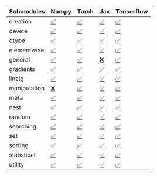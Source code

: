 | Submodules   | Numpy                                                                                                                           | Torch                                                                                                                           | Jax                                                                                                                             | Tensorflow                                                                                                                      |
|:-------------|:--------------------------------------------------------------------------------------------------------------------------------|:--------------------------------------------------------------------------------------------------------------------------------|:--------------------------------------------------------------------------------------------------------------------------------|:--------------------------------------------------------------------------------------------------------------------------------|
| creation     | <a href="https://github.com/unifyai/ivy/runs/8285100106?check_suite_focus=true" rel="noopener noreferrer" target="_blank">✅</a> | <a href="https://github.com/unifyai/ivy/runs/8285100752?check_suite_focus=true" rel="noopener noreferrer" target="_blank">✅</a> | <a href="https://github.com/unifyai/ivy/runs/8285101439?check_suite_focus=true" rel="noopener noreferrer" target="_blank">✅</a> | <a href="https://github.com/unifyai/ivy/runs/8285102093?check_suite_focus=true" rel="noopener noreferrer" target="_blank">✅</a> |
| device       | <a href="https://github.com/unifyai/ivy/runs/8285100145?check_suite_focus=true" rel="noopener noreferrer" target="_blank">✅</a> | <a href="https://github.com/unifyai/ivy/runs/8285100793?check_suite_focus=true" rel="noopener noreferrer" target="_blank">✅</a> | <a href="https://github.com/unifyai/ivy/runs/8285101481?check_suite_focus=true" rel="noopener noreferrer" target="_blank">✅</a> | <a href="https://github.com/unifyai/ivy/runs/8285102132?check_suite_focus=true" rel="noopener noreferrer" target="_blank">✅</a> |
| dtype        | <a href="https://github.com/unifyai/ivy/runs/8285100173?check_suite_focus=true" rel="noopener noreferrer" target="_blank">✅</a> | <a href="https://github.com/unifyai/ivy/runs/8285100833?check_suite_focus=true" rel="noopener noreferrer" target="_blank">✅</a> | <a href="https://github.com/unifyai/ivy/runs/8285101534?check_suite_focus=true" rel="noopener noreferrer" target="_blank">✅</a> | <a href="https://github.com/unifyai/ivy/runs/8285102161?check_suite_focus=true" rel="noopener noreferrer" target="_blank">✅</a> |
| elementwise  | <a href="https://github.com/unifyai/ivy/runs/8285100209?check_suite_focus=true" rel="noopener noreferrer" target="_blank">✅</a> | <a href="https://github.com/unifyai/ivy/runs/8285100877?check_suite_focus=true" rel="noopener noreferrer" target="_blank">✅</a> | <a href="https://github.com/unifyai/ivy/runs/8285101577?check_suite_focus=true" rel="noopener noreferrer" target="_blank">✅</a> | <a href="https://github.com/unifyai/ivy/runs/8285102202?check_suite_focus=true" rel="noopener noreferrer" target="_blank">✅</a> |
| general      | <a href="https://github.com/unifyai/ivy/runs/8285100259?check_suite_focus=true" rel="noopener noreferrer" target="_blank">✅</a> | <a href="https://github.com/unifyai/ivy/runs/8285100918?check_suite_focus=true" rel="noopener noreferrer" target="_blank">✅</a> | <a href="https://github.com/unifyai/ivy/runs/8285101624?check_suite_focus=true" rel="noopener noreferrer" target="_blank">❌</a> | <a href="https://github.com/unifyai/ivy/runs/8285102249?check_suite_focus=true" rel="noopener noreferrer" target="_blank">✅</a> |
| gradients    | <a href="https://github.com/unifyai/ivy/runs/8285100319?check_suite_focus=true" rel="noopener noreferrer" target="_blank">✅</a> | <a href="https://github.com/unifyai/ivy/runs/8285100973?check_suite_focus=true" rel="noopener noreferrer" target="_blank">✅</a> | <a href="https://github.com/unifyai/ivy/runs/8285101668?check_suite_focus=true" rel="noopener noreferrer" target="_blank">✅</a> | <a href="https://github.com/unifyai/ivy/runs/8285102296?check_suite_focus=true" rel="noopener noreferrer" target="_blank">✅</a> |
| linalg       | <a href="https://github.com/unifyai/ivy/runs/8285100360?check_suite_focus=true" rel="noopener noreferrer" target="_blank">✅</a> | <a href="https://github.com/unifyai/ivy/runs/8285101013?check_suite_focus=true" rel="noopener noreferrer" target="_blank">✅</a> | <a href="https://github.com/unifyai/ivy/runs/8285101706?check_suite_focus=true" rel="noopener noreferrer" target="_blank">✅</a> | <a href="https://github.com/unifyai/ivy/runs/8285102341?check_suite_focus=true" rel="noopener noreferrer" target="_blank">✅</a> |
| manipulation | <a href="https://github.com/unifyai/ivy/runs/8285100407?check_suite_focus=true" rel="noopener noreferrer" target="_blank">❌</a> | <a href="https://github.com/unifyai/ivy/runs/8285101058?check_suite_focus=true" rel="noopener noreferrer" target="_blank">✅</a> | <a href="https://github.com/unifyai/ivy/runs/8285101753?check_suite_focus=true" rel="noopener noreferrer" target="_blank">✅</a> | <a href="https://github.com/unifyai/ivy/runs/8285102390?check_suite_focus=true" rel="noopener noreferrer" target="_blank">✅</a> |
| meta         | <a href="https://github.com/unifyai/ivy/runs/8285100452?check_suite_focus=true" rel="noopener noreferrer" target="_blank">✅</a> | <a href="https://github.com/unifyai/ivy/runs/8285101098?check_suite_focus=true" rel="noopener noreferrer" target="_blank">✅</a> | <a href="https://github.com/unifyai/ivy/runs/8285101790?check_suite_focus=true" rel="noopener noreferrer" target="_blank">✅</a> | <a href="https://github.com/unifyai/ivy/runs/8285102434?check_suite_focus=true" rel="noopener noreferrer" target="_blank">✅</a> |
| nest         | <a href="https://github.com/unifyai/ivy/runs/8285100492?check_suite_focus=true" rel="noopener noreferrer" target="_blank">✅</a> | <a href="https://github.com/unifyai/ivy/runs/8285101154?check_suite_focus=true" rel="noopener noreferrer" target="_blank">✅</a> | <a href="https://github.com/unifyai/ivy/runs/8285101818?check_suite_focus=true" rel="noopener noreferrer" target="_blank">✅</a> | <a href="https://github.com/unifyai/ivy/runs/8285102464?check_suite_focus=true" rel="noopener noreferrer" target="_blank">✅</a> |
| random       | <a href="https://github.com/unifyai/ivy/runs/8285100524?check_suite_focus=true" rel="noopener noreferrer" target="_blank">✅</a> | <a href="https://github.com/unifyai/ivy/runs/8285101184?check_suite_focus=true" rel="noopener noreferrer" target="_blank">✅</a> | <a href="https://github.com/unifyai/ivy/runs/8285101863?check_suite_focus=true" rel="noopener noreferrer" target="_blank">✅</a> | <a href="https://github.com/unifyai/ivy/runs/8285102507?check_suite_focus=true" rel="noopener noreferrer" target="_blank">✅</a> |
| searching    | <a href="https://github.com/unifyai/ivy/runs/8285100564?check_suite_focus=true" rel="noopener noreferrer" target="_blank">✅</a> | <a href="https://github.com/unifyai/ivy/runs/8285101228?check_suite_focus=true" rel="noopener noreferrer" target="_blank">✅</a> | <a href="https://github.com/unifyai/ivy/runs/8285101901?check_suite_focus=true" rel="noopener noreferrer" target="_blank">✅</a> | <a href="https://github.com/unifyai/ivy/runs/8285102531?check_suite_focus=true" rel="noopener noreferrer" target="_blank">✅</a> |
| set          | <a href="https://github.com/unifyai/ivy/runs/8285100611?check_suite_focus=true" rel="noopener noreferrer" target="_blank">✅</a> | <a href="https://github.com/unifyai/ivy/runs/8285101277?check_suite_focus=true" rel="noopener noreferrer" target="_blank">✅</a> | <a href="https://github.com/unifyai/ivy/runs/8285101942?check_suite_focus=true" rel="noopener noreferrer" target="_blank">✅</a> | <a href="https://github.com/unifyai/ivy/runs/8285102571?check_suite_focus=true" rel="noopener noreferrer" target="_blank">✅</a> |
| sorting      | <a href="https://github.com/unifyai/ivy/runs/8285100649?check_suite_focus=true" rel="noopener noreferrer" target="_blank">✅</a> | <a href="https://github.com/unifyai/ivy/runs/8285101318?check_suite_focus=true" rel="noopener noreferrer" target="_blank">✅</a> | <a href="https://github.com/unifyai/ivy/runs/8285101985?check_suite_focus=true" rel="noopener noreferrer" target="_blank">✅</a> | <a href="https://github.com/unifyai/ivy/runs/8285102614?check_suite_focus=true" rel="noopener noreferrer" target="_blank">✅</a> |
| statistical  | <a href="https://github.com/unifyai/ivy/runs/8285100681?check_suite_focus=true" rel="noopener noreferrer" target="_blank">✅</a> | <a href="https://github.com/unifyai/ivy/runs/8285101357?check_suite_focus=true" rel="noopener noreferrer" target="_blank">✅</a> | <a href="https://github.com/unifyai/ivy/runs/8285102019?check_suite_focus=true" rel="noopener noreferrer" target="_blank">✅</a> | <a href="https://github.com/unifyai/ivy/runs/8285102644?check_suite_focus=true" rel="noopener noreferrer" target="_blank">✅</a> |
| utility      | <a href="https://github.com/unifyai/ivy/runs/8285100716?check_suite_focus=true" rel="noopener noreferrer" target="_blank">✅</a> | <a href="https://github.com/unifyai/ivy/runs/8285101394?check_suite_focus=true" rel="noopener noreferrer" target="_blank">✅</a> | <a href="https://github.com/unifyai/ivy/runs/8285102052?check_suite_focus=true" rel="noopener noreferrer" target="_blank">✅</a> | <a href="https://github.com/unifyai/ivy/runs/8285102674?check_suite_focus=true" rel="noopener noreferrer" target="_blank">✅</a> |